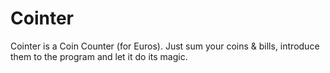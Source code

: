 # Cointer
Cointer is a Coin Counter (for Euros). Just sum your coins & bills, introduce them to the program and let it do its magic.


